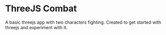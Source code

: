 # ThreeJS Combat

A basic threejs app with two characters fighting. Created to get started with threejs and experiment with it.